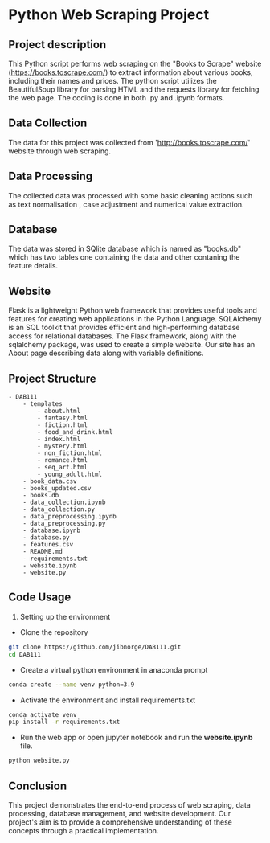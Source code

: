 # Python Web Scraping Project 

## Project description

This Python script performs web scraping on the "Books to Scrape" website (https://books.toscrape.com/) to extract information about various books, including their names and prices. The python script utilizes the BeautifulSoup library for parsing HTML and the requests library for fetching the web page. The coding is done in both .py and .ipynb formats.


## Data Collection

The data for this project was collected from 'http://books.toscrape.com/' website through web scraping.

## Data Processing 

The collected data was processed with some basic cleaning actions such as text normalisation , case adjustment and numerical value extraction.

## Database

The data was stored in SQlite database which is named as "books.db" which has two tables one containing the data and other contaning the feature details.


## Website 

Flask is a lightweight Python web framework that provides useful tools and features for creating web applications in the Python Language. SQLAlchemy is an SQL toolkit that provides efficient and high-performing database access for relational databases. The Flask framework, along with the sqlalchemy package, was used to create a simple website. Our site has an About page describing data along with variable definitions.

## Project Structure

```plaintext
- DAB111
    - templates
        - about.html
        - fantasy.html
        - fiction.html
        - food_and_drink.html
        - index.html
        - mystery.html
        - non_fiction.html
        - romance.html
        - seq_art.html
        - young_adult.html
    - book_data.csv
    - books_updated.csv
    - books.db
    - data_collection.ipynb
    - data_collection.py
    - data_preprocessing.ipynb
    - data_preprocessing.py
    - database.ipynb
    - database.py
    - features.csv
    - README.md
    - requirements.txt
    - website.ipynb
    - website.py
```

## Code Usage 

1. Setting up the environment
- Clone the repository 
```bash
git clone https://github.com/jibnorge/DAB111.git
cd DAB111
```

- Create a virtual python environment in anaconda prompt
```bash
conda create --name venv python=3.9
```

- Activate the environment and install requirements.txt
```bash
conda activate venv
pip install -r requirements.txt
```

- Run the web app or open jupyter notebook and run the **website.ipynb** file.
```bash
python website.py
```


## Conclusion
This project demonstrates the end-to-end process of web scraping, data processing, database management, and website development. Our project's aim is  to provide a comprehensive understanding of these concepts through a practical implementation. 